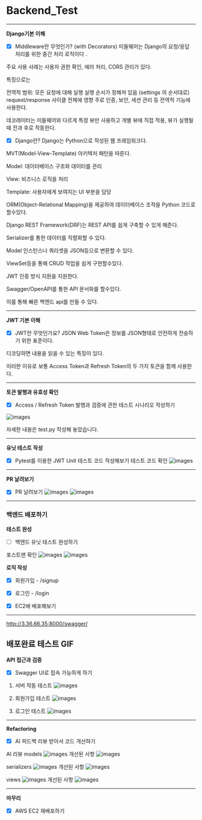 # Backend_Test

-------
**Django기본 이해**

- [x]  Middleware란 무엇인가? (with Decorators)
미들웨어는 Django의 요청/응답 처리를 위한 중간 처리 로직이다 .

주요 사용 사례는 사용자 권한 확인, 에러 처리, CORS 관리가 있다.

특징으로는   

전역적 범위: 모든 요청에 대해 실행
실행 순서가 정해져 있음 (settings 의 순서대로)
request/response 사이클 전체에 영향
주로 인증, 보안, 세션 관리 등 전역적 기능에 사용한다.

데코레이터는 미들웨어와 다르게 특정 뷰만 사용하고 개별 뷰에 직접 적용, 뷰가 실행될때 전과 후로 작동한다.

- [x]  Django란?
Django는 Python으로 작성된 웹 프레임워크다.

MVT(Model-View-Template) 아키텍처 패턴을 따른다.

Model: 데이터베이스 구조와 데이터를 관리

View: 비즈니스 로직을 처리

Template: 사용자에게 보여지는 UI 부분을 담당

ORM(Object-Relational Mapping)을 제공하여 데이터베이스 조작을 Python 코드로 할수있다.

Django REST Framework(DRF)는 REST API를 쉽게 구축할 수 있게 해준다.

Serializer를 통한 데이터를 직렬화할 수 있다. 

Model 인스턴스나 쿼리셋을 JSON등으로 변환할 수 있다. 

ViewSet등을 통해 CRUD 작업을 쉽게 구현할수있다.

JWT 인증 방식 지원을 지원한다.

Swagger/OpenAPI를 통한 API 문서화를 할수있다.


이를 통해 빠른 백엔드 api를 만들 수 있다.

-----------

**JWT 기본 이해**

- [x]  JWT란 무엇인가요?
JSON Web Token은 정보를 JSON형태로 안전하게 전송하기 위한 표준이다.

디코딩하면 내용을 읽을 수 있는 특징이 있다.

이러한 이유로 보통 Access Token과 Refresh Token의 두 가지 토큰을 함께 사용한다.

-----------

**토큰 발행과 유효성 확인**

- [x]  Access / Refresh Token 발행과 검증에 관한 테스트 시나리오 작성하기

![images](images/jwt_testcode.png)

자세한 내용은 test.py 작성해 놓았습니다.


-----------
**유닛 테스트 작성**


- [x]  Pytest를 이용한 JWT Unit 테스트 코드 작성해보기
테스트 코드 확인
![images](images/jwt_test.png)
-----------

**PR 날려보기**

- [x]  PR 날려보기
![images](images/pr.png)
![images](images/pr2.png)

-----------

### 백엔드 배포하기


**테스트 완성**

- [ ]  백엔드 유닛 테스트 완성하기

포스트맨 확인
![images](images/postmantest.png)
![images](images/postmantest2.png)

**로직 작성**


- [x] 회원가입 - /signup

- [x] 로그인 - /login

- [x]  EC2에 배포해보기

-----------

http://3.36.66.35:8000/swagger/ 

## 배포완료 테스트 GIF

**API 접근과 검증**

- [x]  Swagger UI로 접속 가능하게 하기

1. 서버 작동 테스트
![images](images/url.gif)

2. 회원가입 테스트
![images](images/signup.gif)

3. 로그인 테스트
![images](images/login.gif)


----------- 

**Refactoring**

- [x] AI 피드백 리뷰 받아서 코드 개선하기

AI 리뷰 
models
![images](images/models.png)
개선된 사항
![images](images/modelscode.png)

serializers
![images](images/serializers.png)
개선된 사항
![images](images/serializerscode.png)


views
![images](images/views.png)
개선된 사항
![images](images/viewscode.png)

-----------
**마무리**

- [x]  AWS EC2 재배포하기
